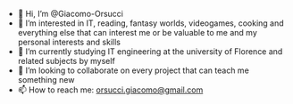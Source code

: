 - 👋 Hi, I’m @Giacomo-Orsucci
- 👀 I’m interested in IT, reading, fantasy worlds, videogames, cooking and everything else that can interest me or be valuable to me and my personal interests and skills
- 🌱 I’m currently studying IT engineering at the university of Florence and related subjects by myself
- 💞️ I’m looking to collaborate on every project that can teach me something new
- 📫 How to reach me: orsucci.giacomo@gmail.com

<!---
Giacomo-Orsucci/Giacomo-Orsucci is a ✨ special ✨ repository because its `README.md` (this file) appears on your GitHub profile.
You can click the Preview link to take a look at your changes.
--->

